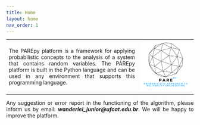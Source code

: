 ```yaml
---
title: Home
layout: home
nav_order: 1
---
```


<table>
  <tr>
    <td style="width:70%;"><p align="justify">The PAREpy platform is a framework for applying probabilistic concepts to the analysis of a system that contains random variables. The PAREpy platform is built in the Python language and can be used in any environment that supports this programming language.</p></td>
    <td style="width:30%;"><img src = "assets/images/logo.png"/></td>  
  </tr>
</table>  

<p align="justify">Any suggestion or error report in the functioning of the algorithm, please inform us by email: <b><i>wanderlei_junior@ufcat.edu.br</i></b>. We will be happy to improve the platform.</p>


